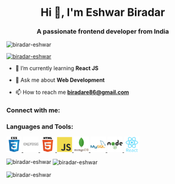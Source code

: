 <h1 align="center">Hi 👋, I'm Eshwar Biradar</h1>
<h3 align="center">A passionate frontend developer from India</h3>

<p align="left"> <img src="https://komarev.com/ghpvc/?username=biradar-eshwar&label=Profile%20views&color=0e75b6&style=flat" alt="biradar-eshwar" /> </p>

<p align="left"> <a href="https://github.com/ryo-ma/github-profile-trophy"><img src="https://github-profile-trophy.vercel.app/?username=biradar-eshwar" alt="biradar-eshwar" /></a> </p>

- 🌱 I’m currently learning **React JS**

- 💬 Ask me about **Web Development**

- 📫 How to reach me **biradare86@gmail.com**

<h3 align="left">Connect with me:</h3>
<p align="left">
</p>

<h3 align="left">Languages and Tools:</h3>
<p align="left"> <a href="https://www.w3schools.com/css/" target="_blank" rel="noreferrer"> <img src="https://raw.githubusercontent.com/devicons/devicon/master/icons/css3/css3-original-wordmark.svg" alt="css3" width="40" height="40"/> </a> <a href="https://expressjs.com" target="_blank" rel="noreferrer"> <img src="https://raw.githubusercontent.com/devicons/devicon/master/icons/express/express-original-wordmark.svg" alt="express" width="40" height="40"/> </a> <a href="https://www.w3.org/html/" target="_blank" rel="noreferrer"> <img src="https://raw.githubusercontent.com/devicons/devicon/master/icons/html5/html5-original-wordmark.svg" alt="html5" width="40" height="40"/> </a> <a href="https://developer.mozilla.org/en-US/docs/Web/JavaScript" target="_blank" rel="noreferrer"> <img src="https://raw.githubusercontent.com/devicons/devicon/master/icons/javascript/javascript-original.svg" alt="javascript" width="40" height="40"/> </a> <a href="https://www.mongodb.com/" target="_blank" rel="noreferrer"> <img src="https://raw.githubusercontent.com/devicons/devicon/master/icons/mongodb/mongodb-original-wordmark.svg" alt="mongodb" width="40" height="40"/> </a> <a href="https://www.mysql.com/" target="_blank" rel="noreferrer"> <img src="https://raw.githubusercontent.com/devicons/devicon/master/icons/mysql/mysql-original-wordmark.svg" alt="mysql" width="40" height="40"/> </a> <a href="https://nodejs.org" target="_blank" rel="noreferrer"> <img src="https://raw.githubusercontent.com/devicons/devicon/master/icons/nodejs/nodejs-original-wordmark.svg" alt="nodejs" width="40" height="40"/> </a> <a href="https://reactjs.org/" target="_blank" rel="noreferrer"> <img src="https://raw.githubusercontent.com/devicons/devicon/master/icons/react/react-original-wordmark.svg" alt="react" width="40" height="40"/> </a> </p>

<p><img align="left" src="https://github-readme-stats.vercel.app/api/top-langs?username=biradar-eshwar&show_icons=true&locale=en&layout=compact" alt="biradar-eshwar" /></p>

<p>&nbsp;<img align="center" src="https://github-readme-stats.vercel.app/api?username=biradar-eshwar&show_icons=true&locale=en" alt="biradar-eshwar" /></p>

<p><img align="center" src="https://github-readme-streak-stats.herokuapp.com/?user=biradar-eshwar&" alt="biradar-eshwar" /></p>
